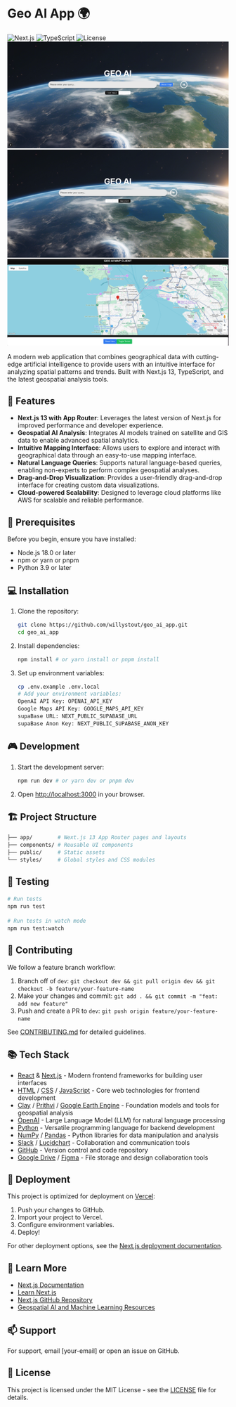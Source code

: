 # Geo AI App 🌍

![Next.js](https://img.shields.io/badge/Next.js-13.1-blueviolet) ![TypeScript](https://img.shields.io/badge/TypeScript-^4.9.3-blue) ![License](https://img.shields.io/badge/license-MIT-blue)
![Homepage Insert Image](./public/homepage_insert_image.png) ![Homepage Query LLM](./public/homepage_query_llm.png) ![Map Page](./public/mappage.png)

A modern web application that combines geographical data with cutting-edge artificial intelligence to provide users with an intuitive interface for analyzing spatial patterns and trends. Built with Next.js 13, TypeScript, and the latest geospatial analysis tools.

## 🚀 Features

- **Next.js 13 with App Router**: Leverages the latest version of Next.js for improved performance and developer experience.
- **Geospatial AI Analysis**: Integrates AI models trained on satellite and GIS data to enable advanced spatial analytics.
- **Intuitive Mapping Interface**: Allows users to explore and interact with geographical data through an easy-to-use mapping interface.
- **Natural Language Queries**: Supports natural language-based queries, enabling non-experts to perform complex geospatial analyses.
- **Drag-and-Drop Visualization**: Provides a user-friendly drag-and-drop interface for creating custom data visualizations.
- **Cloud-powered Scalability**: Designed to leverage cloud platforms like AWS for scalable and reliable performance.

## 🔧 Prerequisites

Before you begin, ensure you have installed:

- Node.js 18.0 or later
- npm or yarn or pnpm
- Python 3.9 or later

## 💻 Installation

1. Clone the repository:

   ```bash
   git clone https://github.com/willystout/geo_ai_app.git
   cd geo_ai_app
   ```

2. Install dependencies:

   ```bash
   npm install # or yarn install or pnpm install
   ```

3. Set up environment variables:

   ```bash
   cp .env.example .env.local
   # Add your environment variables: 
   OpenAI API Key: OPENAI_API_KEY
   Google Maps API Key: GOOGLE_MAPS_API_KEY
   supaBase URL: NEXT_PUBLIC_SUPABASE_URL
   supaBase Anon Key: NEXT_PUBLIC_SUPABASE_ANON_KEY

   ```

## 🎮 Development

1. Start the development server:

   ```bash
   npm run dev # or yarn dev or pnpm dev
   ```

2. Open [http://localhost:3000](http://localhost:3000) in your browser.

## 🏗️ Project Structure

```bash
├── app/        # Next.js 13 App Router pages and layouts
├── components/ # Reusable UI components
├── public/     # Static assets
└── styles/     # Global styles and CSS modules
```

## 🧪 Testing

```bash
# Run tests
npm run test

# Run tests in watch mode
npm run test:watch
```

## 👥 Contributing

We follow a feature branch workflow:

1. Branch off of `dev`: `git checkout dev && git pull origin dev && git checkout -b feature/your-feature-name`
2. Make your changes and commit: `git add . && git commit -m "feat: add new feature"`
3. Push and create a PR to `dev`: `git push origin feature/your-feature-name`

See [CONTRIBUTING.md](CONTRIBUTING.md) for detailed guidelines.

## 📚 Tech Stack

- [React](https://reactjs.org/) & [Next.js](https://nextjs.org/) - Modern frontend frameworks for building user interfaces
- [HTML](https://developer.mozilla.org/en-US/docs/Web/HTML) / [CSS](https://developer.mozilla.org/en-US/docs/Web/CSS) / [JavaScript](https://developer.mozilla.org/en-US/docs/Web/JavaScript) - Core web technologies for frontend development
- [Clay](https://huggingface.co/made-with-clay) / [Prithvi](https://huggingface.co/ibm-nasa-geospatial/Prithvi-100M) / [Google Earth Engine](https://earthengine.google.com/) - Foundation models and tools for geospatial analysis
- [OpenAI](https://openai.com/) - Large Language Model (LLM) for natural language processing
- [Python](https://www.python.org/) - Versatile programming language for backend development
- [NumPy](https://numpy.org/) / [Pandas](https://pandas.pydata.org/) - Python libraries for data manipulation and analysis
- [Slack](https://slack.com/) / [Lucidchart](https://www.lucidchart.com/) - Collaboration and communication tools
- [GitHub](https://github.com/) - Version control and code repository
- [Google Drive](https://www.google.com/drive/) / [Figma](https://www.figma.com/) - File storage and design collaboration tools

## 🚀 Deployment

This project is optimized for deployment on [Vercel](https://vercel.com):

1. Push your changes to GitHub.
2. Import your project to Vercel.
3. Configure environment variables.
4. Deploy!

For other deployment options, see the [Next.js deployment documentation](https://nextjs.org/docs/deployment).

## 📘 Learn More

- [Next.js Documentation](https://nextjs.org/docs)
- [Learn Next.js](https://nextjs.org/learn)
- [Next.js GitHub Repository](https://github.com/vercel/next.js)
- [Geospatial AI and Machine Learning Resources](https://huggingface.co/ibm-nasa-geospatial)

## 📫 Support

For support, email [your-email] or open an issue on GitHub.

## 📜 License

This project is licensed under the MIT License - see the [LICENSE](LICENSE) file for details.
